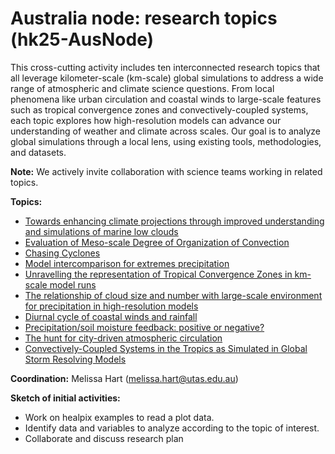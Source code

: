 # Australia node: research topics (hk25-AusNode)

This cross-cutting activity includes ten interconnected research topics that all leverage kilometer-scale (km-scale) global simulations to address a wide range of atmospheric and climate science questions. From local phenomena like urban circulation and coastal winds to large-scale features such as tropical convergence zones and convectively-coupled systems, each topic explores how high-resolution models can advance our understanding of weather and climate across scales. Our goal is to analyze global simulations through a local lens, using existing tools, methodologies, and datasets.

**Note:** We actively invite collaboration with science teams working in related topics.

**Topics:**

* [Towards enhancing climate projections through improved understanding and simulations of marine low clouds](/hk25-AusNode/hk25-AusNode-LowClouds.md)
* [Evaluation of Meso-scale Degree of Organization of Convection](/hk25-AusNode/hk25-AusNode-DOCmeso.md)
* [Chasing Cyclones](/hk25-AusNode/hk25-AusNode-Cyclones.md)
* [Model intercomparison for extremes precipitation](/hk25-AusNode/hk25-AusNode-ExtP.md)
* [Unravelling the representation of Tropical Convergence Zones in km-scale model runs](/hk25-AusNode/hk25-AusNode-TConvZones.md)
* [The relationship of cloud size and number with large-scale environment for precipitation in high-resolution models](/hk25-AusNode/hk25-AusNode-LargeScaleP.md)
* [Diurnal cycle of coastal winds and rainfall](/hk25-AusNode/hk25-AusNode-coastal.md)
* [Precipitation/soil moisture feedback: positive or negative?](/hk25-AusNode/hk25-AusNode-Land.md)
* [The hunt for city-driven atmospheric circulation](/hk25-AusNode/hk25-AusNode-CityCirc.md)
* [Convectively-Coupled Systems in the Tropics as Simulated in Global Storm Resolving Models](/hk25-AusNode/hk25-AusNode-ConvTrop.md)


**Coordination:** Melissa Hart (melissa.hart@utas.edu.au)

**Sketch of initial activities:**

* Work on healpix examples to read a plot data.
* Identify data and variables to analyze according to the topic of interest. 
* Collaborate and discuss research plan
